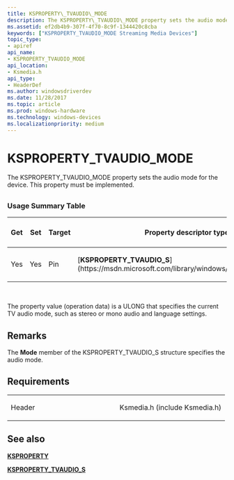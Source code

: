 ```yaml
---
title: KSPROPERTY\_TVAUDIO\_MODE
description: The KSPROPERTY\_TVAUDIO\_MODE property sets the audio mode for the device. This property must be implemented.
ms.assetid: ef2db4b9-307f-4f70-8c9f-1344420c8cba
keywords: ["KSPROPERTY_TVAUDIO_MODE Streaming Media Devices"]
topic_type:
- apiref
api_name:
- KSPROPERTY_TVAUDIO_MODE
api_location:
- Ksmedia.h
api_type:
- HeaderDef
ms.author: windowsdriverdev
ms.date: 11/28/2017
ms.topic: article
ms.prod: windows-hardware
ms.technology: windows-devices
ms.localizationpriority: medium
---
```


# KSPROPERTY\_TVAUDIO\_MODE


The KSPROPERTY\_TVAUDIO\_MODE property sets the audio mode for the device. This property must be implemented.

## <span id="ddk_ksproperty_tvaudio_mode_ks"></span><span id="DDK_KSPROPERTY_TVAUDIO_MODE_KS"></span>


### <span id="Usage_Summary_Table"></span><span id="usage_summary_table"></span><span id="USAGE_SUMMARY_TABLE"></span>Usage Summary Table

<table>
<colgroup>
<col width="20%" />
<col width="20%" />
<col width="20%" />
<col width="20%" />
<col width="20%" />
</colgroup>
<thead>
<tr class="header">
<th>Get</th>
<th>Set</th>
<th>Target</th>
<th>Property descriptor type</th>
<th>Property value type</th>
</tr>
</thead>
<tbody>
<tr class="odd">
<td><p>Yes</p></td>
<td><p>Yes</p></td>
<td><p>Pin</p></td>
<td><p>[<strong>KSPROPERTY_TVAUDIO_S</strong>](https://msdn.microsoft.com/library/windows/hardware/ff565953)</p></td>
<td><p>ULONG</p></td>
</tr>
</tbody>
</table>

 

The property value (operation data) is a ULONG that specifies the current TV audio mode, such as stereo or mono audio and language settings.

Remarks
-------

The **Mode** member of the KSPROPERTY\_TVAUDIO\_S structure specifies the audio mode.

Requirements
------------

<table>
<colgroup>
<col width="50%" />
<col width="50%" />
</colgroup>
<tbody>
<tr class="odd">
<td><p>Header</p></td>
<td>Ksmedia.h (include Ksmedia.h)</td>
</tr>
</tbody>
</table>

## <span id="see_also"></span>See also


[**KSPROPERTY**](https://msdn.microsoft.com/library/windows/hardware/ff564262)

[**KSPROPERTY\_TVAUDIO\_S**](https://msdn.microsoft.com/library/windows/hardware/ff565953)

 

 






